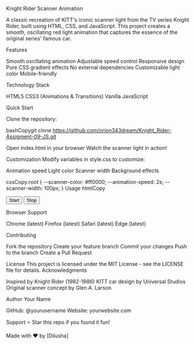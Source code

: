 Knight Rider Scanner Animation


A classic recreation of KITT's iconic scanner light from the TV series Knight Rider, built using HTML, CSS, and JavaScript. This project creates a smooth, oscillating red light animation that captures the essence of the original series' famous car.

Features

Smooth oscillating animation
Adjustable speed control
Responsive design
Pure CSS gradient effects
No external dependencies
Customizable light color
Mobile-friendly

Technology Stack

HTML5
CSS3 (Animations & Transitions)
Vanilla JavaScript

Quick Start

Clone the repository:

bashCopygit clone https://github.com/orion343dream/Knight_Rider-Assigment-09-JS.git

Open index.html in your browser
Watch the scanner light in action!

Customization
Modify variables in style.css to customize:

Animation speed
Light color
Scanner width
Background effects

cssCopy:root {
  --scanner-color: #ff0000;
  --animation-speed: 2s;
  --scanner-width: 100px;
}
Usage
htmlCopy<!-- Add to your HTML -->
<section id="kit">
    <section id="light-panel">
        <div class="light"></div>
        <div class="light"></div>
        <div class="light"></div>
        <div class="light"></div>
        <div class="light"></div>
        <div class="light"></div>
    </section>
    <section id="button-panel">
        <button class="start">Start</button>
        <button class="stop">Stop</button>
    </section>
  
Browser Support

Chrome (latest)
Firefox (latest)
Safari (latest)
Edge (latest)

Contributing

Fork the repository
Create your feature branch
Commit your changes
Push to the branch
Create a Pull Request

License
This project is licensed under the MIT License - see the LICENSE file for details.
Acknowledgments

Inspired by Knight Rider (1982-1986)
KITT car design by Universal Studios
Original scanner concept by Glen A. Larson

Author
Your Name

GitHub: @yourusername
Website: yourwebsite.com

Support
⭐ Star this repo if you found it fun!

Made with ❤️ by [Dilusha]
